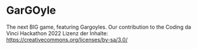 # GarGOyle
The next BIG game, featuring Gargoyles. Our contribution to the Coding da Vinci Hackathon 2022
Lizenz der Inhalte:
https://creativecommons.org/licenses/by-sa/3.0/